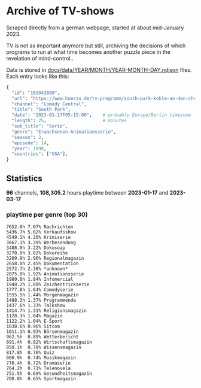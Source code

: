# Archive of TV-shows

Scraped directly from a german webpage, started at about mid-January 2023.

TV is not as important anymore but still, archiving the decisions of which programs to run at what time
becomes another puzzle piece in the revelation of mind-control.. 

Data is stored in [docs/data/YEAR/MONTH/YEAR-MONTH-DAY.ndjson](docs/data/) files. 
Each entry looks like this:

```python
{
  "id": "181043890", 
  "url": "https://www.hoerzu.de/tv-programm/south-park-kohle-an-den-chefkoch/bid_181043890/", 
  "channel": "Comedy Central", 
  "title": "South Park", 
  "date": "2023-01-17T05:15:00",    # probably Europe/Berlin timezone 
  "length": 25,                     # minutes 
  "sub_title": "Serie", 
  "genre": "Erwachsenen-Animationsserie", 
  "season": 2, 
  "episode": 14, 
  "year": 1998, 
  "countries": ["USA"],
}
```

## Statistics

**96** channels, **108,305.2** hours playtime between **2023-01-17** and **2023-03-17**


### playtime per genre (top 30)

    7652.8h 7.07% Nachrichten
    5436.7h 5.02% Verkaufsshow
    4549.1h 4.20% Krimiserie
    3667.1h 3.39% Werbesendung
    3488.0h 3.22% Dokusoap
    3270.0h 3.02% Dokureihe
    3209.9h 2.96% Regionalmagazin
    2658.0h 2.45% Dokumentation
    2572.7h 2.38% *unknown*
    2075.8h 1.92% Animationsserie
    1989.0h 1.84% Infomercial
    1948.2h 1.80% Zeichentrickserie
    1777.0h 1.64% Comedyserie
    1555.5h 1.44% Morgenmagazin
    1488.3h 1.37% Programmende
    1437.6h 1.33% Talkshow
    1414.7h 1.31% Religionsmagazin
    1128.3h 1.04% Magazin
    1122.2h 1.04% E-Sport
    1038.6h 0.96% Sitcom
    1011.1h 0.93% Börsenmagazin
    962.5h  0.89% Wetterbericht
    891.4h  0.82% Wirtschaftsmagazin
    850.1h  0.78% Wissensmagazin
    817.8h  0.76% Quiz
    800.9h  0.74% Musikmagazin
    776.4h  0.72% Dramaserie
    764.2h  0.71% Telenovela
    751.5h  0.69% Gesundheitsmagazin
    700.8h  0.65% Sportmagazin
